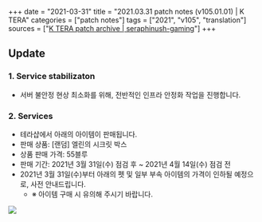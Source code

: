 +++
date = "2021-03-31"
title = "2021.03.31 patch notes (v105.01.01) | K TERA"
categories = ["patch notes"]
tags = ["2021", "v105", "translation"]
sources = ["[K TERA patch archive | seraphinush-gaming](/ko/patch/2021/v105-01-01)"]
+++

[1]: /images/patch/v105-01-01_01.png

## Update

### 1. Service stabilizaton
- 서버 불안정 현상 최소화를 위해, 전반적인 인프라 안정화 작업을 진행합니다.

### 2. Services
-  테라샵에서 아래의 아이템이 판매됩니다.
  - 판매 상품: [랜덤] 엘린의 시크릿 박스
  - 상품 판매 가격: 55블루
  - 판매 기간: 2021년 3월 31일(수) 점검 후 ~ 2021년 4월 14일(수) 점검 전
- 2021년 3월 31일(수)부터 아래의 펫 및 일부 부속 아이템의 가격이 인하될 예정으로, 사전 안내드립니다.
  - ※ 아이템 구매 시 유의해 주시기 바랍니다.

![][1]
